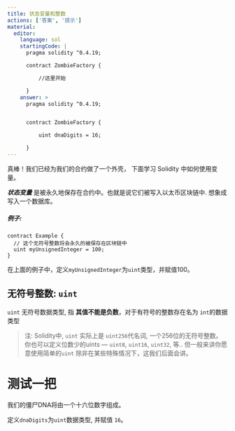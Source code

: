 ```yaml
---
title: 状态变量和整数
actions: ['答案', '提示']
material:
  editor:
    language: sol
    startingCode: |
      pragma solidity ^0.4.19;

      contract ZombieFactory {

          //这里开始

      }
    answer: >
      pragma solidity ^0.4.19;


      contract ZombieFactory {

          uint dnaDigits = 16;

      }
---
```


真棒！我们已经为我们的合约做了一个外壳， 下面学习 Solidity 中如何使用变量。

**_状态变量_** 是被永久地保存在合约中。也就是说它们被写入以太币区块链中. 想象成写入一个数据库。

##### 例子:
```
contract Example {
  // 这个无符号整数将会永久的被保存在区块链中
  uint myUnsignedInteger = 100;
}
```

在上面的例子中，定义`myUnsignedInteger`为`uint`类型，并赋值100。

## 无符号整数: `uint`

`uint` 无符号数据类型, 指 **其值不能是负数**，对于有符号的整数存在名为 `int`的数据类型

> 注: Solidity中, `uint` 实际上是 `uint256`代名词, 一个256位的无符号整数。你也可以定义位数少的uints — `uint8`, `uint16`, `uint32`, 等.. 但一般来讲你愿意使用简单的`uint` 除非在某些特殊情况下，这我们后面会讲。

# 测试一把

我们的僵尸DNA将由一个十六位数字组成。

定义`dnaDigits`为`uint`数据类型, 并赋值 `16`。
